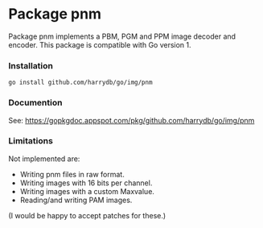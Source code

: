 Package pnm
===========

Package pnm implements a PBM, PGM and PPM image decoder and encoder.
This package is compatible with Go version 1.


### Installation

	go install github.com/harrydb/go/img/pnm


### Documention

See: https://gopkgdoc.appspot.com/pkg/github.com/harrydb/go/img/pnm


### Limitations

Not implemented are:

* Writing pnm files in raw format.
* Writing images with 16 bits per channel.
* Writing images with a custom Maxvalue.
* Reading/and writing PAM images.

(I would be happy to accept patches for these.)
